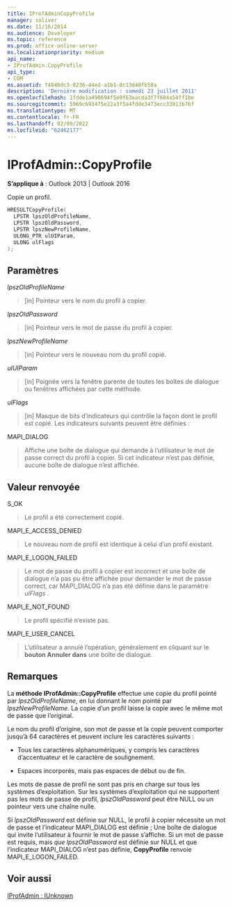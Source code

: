```yaml
---
title: IProfAdminCopyProfile
manager: soliver
ms.date: 11/16/2014
ms.audience: Developer
ms.topic: reference
ms.prod: office-online-server
ms.localizationpriority: medium
api_name:
- IProfAdmin.CopyProfile
api_type:
- COM
ms.assetid: f4846dc3-0236-44ed-a1b1-8c13d48fb58a
description: 'Derniére modification : samedi 23 juillet 2011'
ms.openlocfilehash: 1fdde1a490694f5e0f63aacda3f7f684a54ff1be
ms.sourcegitcommit: 5969c693475e22a3f5a4fdde3473ecc33013b76f
ms.translationtype: MT
ms.contentlocale: fr-FR
ms.lasthandoff: 02/09/2022
ms.locfileid: "62462177"
---
```

# <a name="iprofadmincopyprofile"></a>IProfAdmin::CopyProfile

  
  
**S’applique à** : Outlook 2013 | Outlook 2016 
  
Copie un profil.
  
```cpp
HRESULTCopyProfile(
  LPSTR lpszOldProfileName,
  LPSTR lpszOldPassword,
  LPSTR lpszNewProfileName,
  ULONG_PTR ulUIParam,
  ULONG ulFlags
);
```

## <a name="parameters"></a>Paramètres

 _lpszOldProfileName_
  
> [in] Pointeur vers le nom du profil à copier.
    
 _lpszOldPassword_
  
> [in] Pointeur vers le mot de passe du profil à copier.
    
 _lpszNewProfileName_
  
> [in] Pointeur vers le nouveau nom du profil copié.
    
 _ulUIParam_
  
> [in] Poignée vers la fenêtre parente de toutes les boîtes de dialogue ou fenêtres affichées par cette méthode.
    
 _ulFlags_
  
> [in] Masque de bits d’indicateurs qui contrôle la façon dont le profil est copié. Les indicateurs suivants peuvent être définies :
    
MAPI_DIALOG 
  
> Affiche une boîte de dialogue qui demande à l’utilisateur le mot de passe correct du profil à copier. Si cet indicateur n’est pas définie, aucune boîte de dialogue n’est affichée.
    
## <a name="return-value"></a>Valeur renvoyée

S_OK 
  
> Le profil a été correctement copié.
    
MAPI_E_ACCESS_DENIED 
  
> Le nouveau nom de profil est identique à celui d’un profil existant.
    
MAPI_E_LOGON_FAILED 
  
> Le mot de passe du profil à copier est incorrect et une boîte de dialogue n’a pas pu être affichée pour demander le mot de passe correct, car MAPI_DIALOG n’a pas été définie dans le paramètre _ulFlags_ . 
    
MAPI_E_NOT_FOUND 
  
> Le profil spécifié n’existe pas.
    
MAPI_E_USER_CANCEL 
  
> L’utilisateur a annulé l’opération, généralement en cliquant sur le **bouton Annuler dans** une boîte de dialogue. 
    
## <a name="remarks"></a>Remarques

La **méthode IProfAdmin::CopyProfile** effectue une copie du profil pointé par  _lpszOldProfileName_, en lui donnant le nom pointé par  _lpszNewProfileName_. La copie d’un profil laisse la copie avec le même mot de passe que l’original.
  
Le nom du profil d’origine, son mot de passe et la copie peuvent comporter jusqu’à 64 caractères et peuvent inclure les caractères suivants :
  
- Tous les caractères alphanumériques, y compris les caractères d’accentuateur et le caractère de soulignement.
    
- Espaces incorporés, mais pas espaces de début ou de fin.
    
Les mots de passe de profil ne sont pas pris en charge sur tous les systèmes d’exploitation. Sur les systèmes d’exploitation qui ne supportent pas les mots de passe de profil,  _lpszOldPassword_ peut être NULL ou un pointeur vers une chaîne nulle. 
  
Si  _lpszOldPassword_ est définie sur NULL, le profil à copier nécessite un mot de passe et l’indicateur MAPI_DIALOG est définie ; Une boîte de dialogue qui invite l’utilisateur à fournir le mot de passe s’affiche. Si un mot de passe est requis, mais  _que lpszOldPassword_ est définie sur NULL et que l’indicateur MAPI_DIALOG n’est pas définie, **CopyProfile** renvoie MAPI_E_LOGON_FAILED. 
  
## <a name="see-also"></a>Voir aussi



[IProfAdmin : IUnknown](iprofadminiunknown.md)

